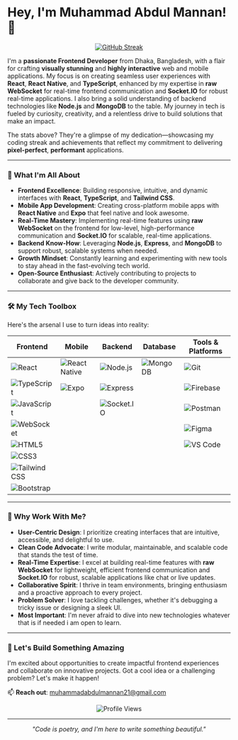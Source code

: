 # Hey, I'm Muhammad Abdul Mannan! 👋

<p align="center">
  <!-- <img src="https://github-readme-streak-stats.herokuapp.com/?user=muhammadAbdulMannan2022&theme=highcontrast&hide_border=true" alt="Muhammad's GitHub Streak" width="400" /> -->
  <a href="https://git.io/streak-stats"><img src="https://streak-stats.demolab.com?user=muhammadAbdulMannan2022&theme=dark&exclude_days=Sat" alt="GitHub Streak" /></a>
</p>

I'm a **passionate Frontend Developer** from Dhaka, Bangladesh, with a flair for crafting **visually stunning** and **highly interactive** web and mobile applications. My focus is on creating seamless user experiences with **React**, **React Native**, and **TypeScript**, enhanced by my expertise in **raw WebSocket** for real-time frontend communication and **Socket.IO** for robust real-time applications. I also bring a solid understanding of backend technologies like **Node.js** and **MongoDB** to the table. My journey in tech is fueled by curiosity, creativity, and a relentless drive to build solutions that make an impact.

The stats above? They're a glimpse of my dedication—showcasing my coding streak and achievements that reflect my commitment to delivering **pixel-perfect**, **performant** applications.

---

### 🚀 What I'm All About

- **Frontend Excellence**: Building responsive, intuitive, and dynamic interfaces with **React**, **TypeScript**, and **Tailwind CSS**.
- **Mobile App Development**: Creating cross-platform mobile apps with **React Native** and **Expo** that feel native and look awesome.
- **Real-Time Mastery**: Implementing real-time features using **raw WebSocket** on the frontend for low-level, high-performance communication and **Socket.IO** for scalable, real-time applications.
- **Backend Know-How**: Leveraging **Node.js**, **Express**, and **MongoDB** to support robust, scalable systems when needed.
- **Growth Mindset**: Constantly learning and experimenting with new tools to stay ahead in the fast-evolving tech world.
- **Open-Source Enthusiast**: Actively contributing to projects to collaborate and give back to the developer community.

---

### 🛠️ My Tech Toolbox

Here's the arsenal I use to turn ideas into reality:

| **Frontend** | **Mobile** | **Backend** | **Database** | **Tools & Platforms** |
|--------------|------------|-------------|--------------|-----------------------|
| ![React](https://img.shields.io/badge/-React-61DAFB?logo=react&logoColor=white&style=flat-square) | ![React Native](https://img.shields.io/badge/-React%20Native-61DAFB?logo=react&logoColor=white&style=flat-square) | ![Node.js](https://img.shields.io/badge/-Node.js-339933?logo=node.js&logoColor=white&style=flat-square) | ![MongoDB](https://img.shields.io/badge/-MongoDB-47A248?logo=mongodb&logoColor=white&style=flat-square) | ![Git](https://img.shields.io/badge/-Git-F05032?logo=git&logoColor=white&style=flat-square) |
| ![TypeScript](https://img.shields.io/badge/-TypeScript-3178C6?logo=typescript&logoColor=white&style=flat-square) | ![Expo](https://img.shields.io/badge/-Expo-000020?logo=expo&logoColor=white&style=flat-square) | ![Express](https://img.shields.io/badge/-Express-000000?logo=express&logoColor=white&style=flat-square) | | ![Firebase](https://img.shields.io/badge/-Firebase-FFCA28?logo=firebase&logoColor=black&style=flat-square) |
| ![JavaScript](https://img.shields.io/badge/-JavaScript-F7DF1E?logo=javascript&logoColor=black&style=flat-square) | | ![Socket.IO](https://img.shields.io/badge/-Socket.IO-010101?logo=socket.io&logoColor=white&style=flat-square) | | ![Postman](https://img.shields.io/badge/-Postman-FF6C37?logo=postman&logoColor=white&style=flat-square) |
| ![WebSocket](https://img.shields.io/badge/-WebSocket-010101?logo=websocket&logoColor=white&style=flat-square) | | | | ![Figma](https://img.shields.io/badge/-Figma-F24E1E?logo=figma&logoColor=white&style=flat-square) |
| ![HTML5](https://img.shields.io/badge/-HTML5-E34F26?logo=html5&logoColor=white&style=flat-square) | | | | ![VS Code](https://img.shields.io/badge/-VS%20Code-007ACC?logo=visual-studio-code&logoColor=white&style=flat-square) |
| ![CSS3](https://img.shields.io/badge/-CSS3-1572B6?logo=css3&logoColor=white&style=flat-square) | | | | |
| ![Tailwind CSS](https://img.shields.io/badge/-Tailwind%20CSS-06B6D4?logo=tailwind-css&logoColor=white&style=flat-square) | | | | |
| ![Bootstrap](https://img.shields.io/badge/-Bootstrap-7952B3?logo=bootstrap&logoColor=white&style=flat-square) | | | | |

---

### 🌟 Why Work With Me?

- **User-Centric Design**: I prioritize creating interfaces that are intuitive, accessible, and delightful to use.
- **Clean Code Advocate**: I write modular, maintainable, and scalable code that stands the test of time.
- **Real-Time Expertise**: I excel at building real-time features with **raw WebSocket** for lightweight, efficient frontend communication and **Socket.IO** for robust, scalable applications like chat or live updates.
- **Collaborative Spirit**: I thrive in team environments, bringing enthusiasm and a proactive approach to every project.
- **Problem Solver**: I love tackling challenges, whether it's debugging a tricky issue or designing a sleek UI.
- **Most Important**: I'm never afraid to dive into new technologies whatever that is if needed i am open to learn.

---

### 🌱 Let's Build Something Amazing

I'm excited about opportunities to create impactful frontend experiences and collaborate on innovative projects. Got a cool idea or a challenging problem? Let's make it happen!

📫 **Reach out**: [muhammadabdulmannan21@gmail.com](mailto:muhammadabdulmannan21@gmail.com)

<p align="center">
  <img src="https://komarev.com/ghpvc/?username=muhammadAbdulMannan2022&style=flat-square&color=blue" alt="Profile Views" />
</p>

---

<p align="center">
  <i>"Code is poetry, and I'm here to write something beautiful."</i>
</p>

